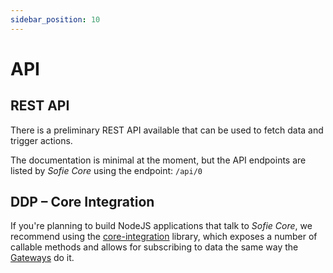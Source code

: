 ```yaml
---
sidebar_position: 10
---
```


# API

## REST API

There is a preliminary REST API available that can be used to fetch data and trigger actions.

The documentation is minimal at the moment, but the API endpoints are listed by _Sofie&nbsp;Core_ using the endpoint: `/api/0`

## DDP – Core Integration

If you're planning to build NodeJS applications that talk to _Sofie&nbsp;Core_, we recommend using the [core-integration](https://github.com/nrkno/sofie-core/tree/master/packages/server-core-integration.md) library, which exposes a number of callable methods and allows for subscribing to data the same way the [Gateways](../concepts-and-architecture.md#gateways) do it.
